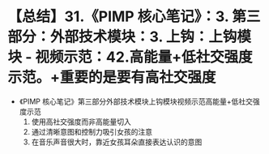 # 【总结】31.《PIMP 核心笔记》：3. 第三部分：外部技术模块：3. 上钩：上钩模块 - 视频示范：42.高能量+低社交强度示范。+重要的是要有高社交强度

-   《PIMP 核心笔记》第三部分外部技术模块上钩模块视频示范高能量+低社交强度示范
    1.  使用高社交强度而非高能量切入
    2.  通过清晰意图和控制力吸引女孩的注意
    3.  在音乐声音很大时，靠近女孩耳朵直接表达认识的意图